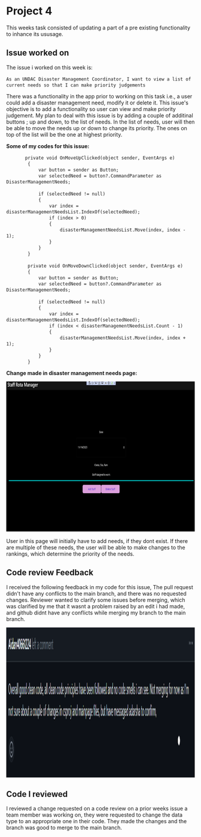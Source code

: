 # Project 4

This weeks task consisted of updating a part of a pre existing functionality to inhance its ususage.

## Issue worked on

The issue i worked on this week is:
```
As an UNDAC Disaster Management Coordinator, I want to view a list of current needs so that I can make priority judgements
```

There was a functionality in the app prior to working on this task i.e., a user could add a disaster management need, modify it or delete it.
This issue's objective is to add a functionality so user can view and make priority judgement. My plan to deal with this issue is by adding a couple of additinal buttons
; up and down, to the list of needs. In the list of needs, user will then be able to move the needs up or down to change its priority. The ones on top of the list will be 
the one at highest priority. 

__Some of my codes for this issue:__ 

```
       private void OnMoveUpClicked(object sender, EventArgs e)
        {
            var button = sender as Button;
            var selectedNeed = button?.CommandParameter as DisasterManagementNeeds;

            if (selectedNeed != null)
            {
                var index = disasterManagementNeedsList.IndexOf(selectedNeed);
                if (index > 0)
                {
                    disasterManagementNeedsList.Move(index, index - 1);
                }
            }
        }

        private void OnMoveDownClicked(object sender, EventArgs e)
        {
            var button = sender as Button;
            var selectedNeed = button?.CommandParameter as DisasterManagementNeeds;

            if (selectedNeed != null)
            {
                var index = disasterManagementNeedsList.IndexOf(selectedNeed);
                if (index < disasterManagementNeedsList.Count - 1)
                {
                    disasterManagementNeedsList.Move(index, index + 1);
                }
            }
        }
```

__Change made in disaster management needs page:__

<img src="https://github.com/Findaadi/Personal_Portfolio/blob/main/images/staffrotaPage.png" width="700" height="400">

User in this page will initially have to add needs, if they dont exist. If there are multiple of these needs, the user will be able to make changes to the 
rankings, which determine the priority of the needs. 

## Code review Feedback

I received the following feedback in my code for this issue, The pull request didn't have any conflicts to the main branch, and there was no requested changes. 
Reviewer wanted to clarify some issues before merging, which was clarified by me that it wasnt a problem raised by an edit i had made, and github didnt have any conflicts while merging
my branch to the main branch.

<img src="https://github.com/Findaadi/Personal_Portfolio/blob/main/images/cleancode3.png" width="700" height="400">


## Code I reviewed

I reviewed a change requested on a code review on a prior weeks issue a team member was working on, they were requested to change the data
type to an appropriate one in their code. They made the changes and the branch was good to merge to the main branch. 

